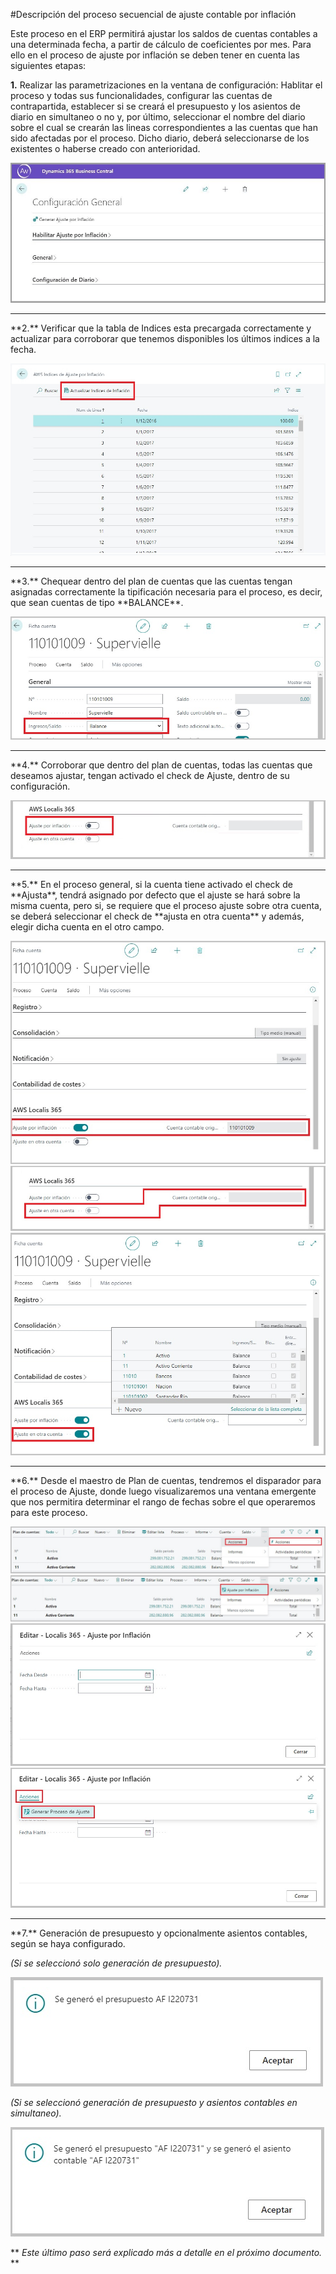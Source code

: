 #Descripción del proceso secuencial de ajuste contable por inflación

Este proceso en el ERP permitirá ajustar los saldos de cuentas contables a una determinada fecha, a partir de cálculo de coeficientes por mes. 
Para ello en el proceso de ajuste por inflación se deben tener en cuenta las siguientes etapas:

**1.** Realizar las parametrizaciones en la ventana de configuración: Hablitar el proceso y todas sus funcionalidades, configurar las cuentas de contrapartida, establecer
si se creará el presupuesto y los asientos de diario en simultaneo o no y, por último, seleccionar el nombre del diario sobre el cual se crearán las lineas correspondientes a 
las cuentas que han sido afectadas por el proceso. Dicho diario, deberá seleccionarse de los existentes o haberse creado con anterioridad.

![Screenshot](img/ConfiguracionGeneral/configuraciongral.jpg)
<hr>
**2.** Verificar que la tabla de Indices esta precargada correctamente y actualizar para corroborar que tenemos disponibles los últimos indices a la fecha.

![Screenshot](img/Proceso/indices.jpg)
<hr>
**3.** Chequear dentro del plan de cuentas que las cuentas tengan asignadas correctamente la tipificación necesaria para el proceso, es decir, que sean cuentas de tipo **BALANCE**.

![Screenshot](img/Proceso/balance.jpg)
<hr>
**4.** Corroborar que dentro del plan de cuentas, todas las cuentas que deseamos ajustar, tengan activado el check de Ajuste, dentro de su configuración.

![Screenshot](img/Proceso/ajusta3.jpg)
<hr>
**5.** En el proceso general, si la cuenta tiene activado el check de **Ajusta**, tendrá asignado por defecto que el ajuste se hará sobre la misma cuenta, pero si, se requiere que el 
proceso ajuste sobre otra cuenta, se deberá seleccionar el check de **ajusta en otra cuenta** y además, elegir dicha cuenta en el otro campo.

![Screenshot](img/Proceso/ajusta2.jpg)
![Screenshot](img/Proceso/ajustaEnOtraCuenta.jpg)
![Screenshot](img/Proceso/ajustaEnOtraCuenta2.jpg)
<hr>
**6.** Desde el maestro de Plan de cuentas, tendremos el disparador para el proceso de Ajuste, donde luego visualizaremos una ventana emergente que nos permitira determinar el rango de fechas 
sobre el que operaremos para este proceso.

![Screenshot](img/Proceso/disparador.jpg)
![Screenshot](img/Proceso/disparador2.jpg)
![Screenshot](img/Proceso/ventanaajuste.jpg)
![Screenshot](img/Proceso/ventanaajuste2.jpg)
<hr>
**7.** Generación de presupuesto y opcionalmente asientos contables, según se haya configurado.

*(Si se seleccionó solo generación de presupuesto).*

![Screenshot](img/Proceso/presupuesto.jpg)

*(Si se seleccionó generación de presupuesto y asientos contables en simultaneo).*

![Screenshot](img/Proceso/presupuestoyasiento.jpg)


** *Este último paso será explicado más a detalle en el próximo documento.* **






